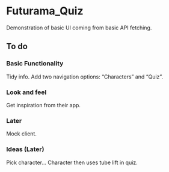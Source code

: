 # Futurama_Quiz

Demonstration of basic UI coming from basic API fetching.

## To do

### Basic Functionality

Tidy info. Add two navigation options: “Characters” and “Quiz”.

### Look and feel

Get inspiration from their app.

### Later

Mock client.

### Ideas (Later)

Pick character... Character then uses tube lift in quiz.

